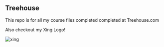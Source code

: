 ## Treehouse

This repo is for all my course files completed completed at Treehouse.com 

Also checkout my Xing Logo!

![xing](https://cloud.githubusercontent.com/assets/16937685/14225877/c6e4f7e0-f8d2-11e5-8767-d6b92fe80d37.jpg)
